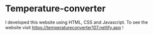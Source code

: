 # Temperature-converter
I developed this website using HTML, CSS and Javascript. To see the website visit https://temperatureconverter107.netlify.app  !
